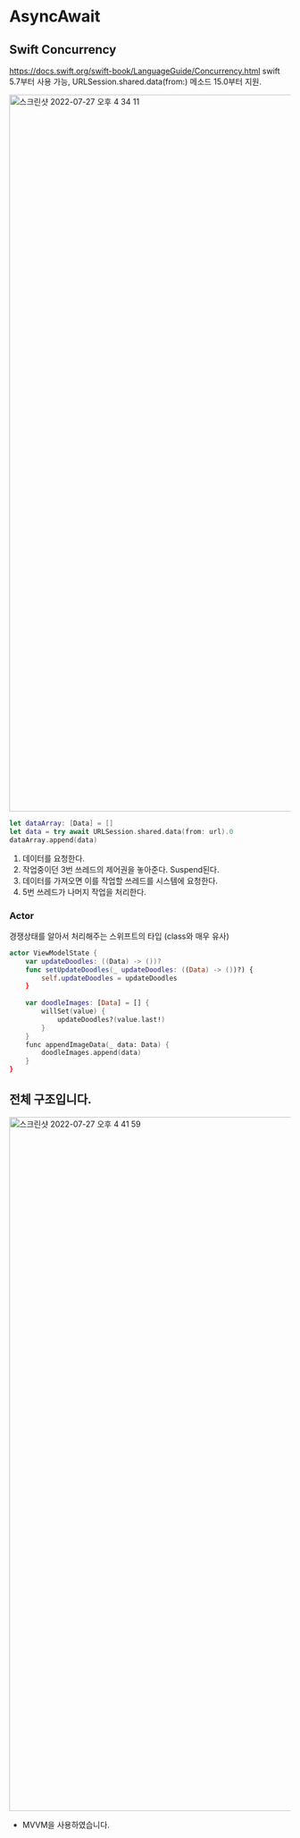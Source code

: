 # AsyncAwait

## Swift Concurrency

https://docs.swift.org/swift-book/LanguageGuide/Concurrency.html
swift 5.7부터 사용 가능, URLSession.shared.data(from:) 메소드 15.0부터 지원.

<img width="1282" alt="스크린샷 2022-07-27 오후 4 34 11" src="https://user-images.githubusercontent.com/62687919/181188866-6d46acc1-bf4b-4d04-83f1-3fbfafd8d0a1.png">

```swift
let dataArray: [Data] = []
let data = try await URLSession.shared.data(from: url).0
dataArray.append(data)
```
1. 데이터를 요청한다.
2. 작업중이던 3번 쓰레드의 제어권을 놓아준다. Suspend된다.
3. 데이터를 가져오면 이를 작업할 쓰레드를 시스템에 요청한다.
4. 5번 쓰레드가 나머지 작업을 처리한다.

### Actor
경쟁상태를 알아서 처리해주는 스위프트의 타입 (class와 매우 유사)

```swift
actor ViewModelState {
    var updateDoodles: ((Data) -> ())?
    func setUpdateDoodles(_ updateDoodles: ((Data) -> ())?) {
        self.updateDoodles = updateDoodles
    }
    
    var doodleImages: [Data] = [] {
        willSet(value) {
            updateDoodles?(value.last!)
        }
    }
    func appendImageData(_ data: Data) {
        doodleImages.append(data)
    }
}
```

## 전체 구조입니다.
<img width="1241" alt="스크린샷 2022-07-27 오후 4 41 59" src="https://user-images.githubusercontent.com/62687919/181190474-841189b2-ff89-413d-894c-02a2a0c50ee1.png">

- MVVM을 사용하였습니다.
